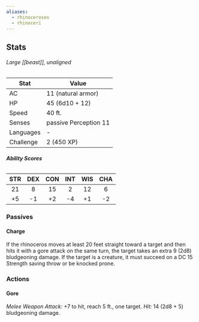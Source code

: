 ```yaml
---
aliases:
  - rhinoceroses
  - rhinoceri
---
```

## Stats
###### *Large [[beast]], unaligned*
| Stat           | Value                 |
| -------------- | --------------------- |
| AC             | 11 (natural armor)    |
| HP             | 45 (6d10 + 12)        |
| Speed          | 40 ft.                |
| Senses         | passive Perception 11 |
| Languages      | -                     |
| Challenge      | 2 (450 XP)            |
###### **Ability Scores**
| STR | DEX | CON | INT | WIS | CHA |
|:---:|:---:|:---:|:---:|:---:|:---:|
| 21  |  8  | 15  |  2  | 12  |  6  |
| +5  | -1  | +2  | -4  | +1  | -2  |
### Passives
#### Charge
If the rhinoceros moves at least 20 feet straight toward a target and then hits it with a gore attack on the same turn, the target takes an extra 9 (2d8) bludgeoning damage. If the target is a creature, it must succeed on a DC 15 Strength saving throw or be knocked prone.
### Actions
#### Gore
_Melee Weapon Attack:_ +7 to hit, reach 5 ft., one target. 
_Hit:_ 14 (2d8 + 5) bludgeoning damage.